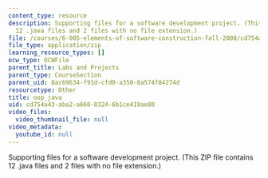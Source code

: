 ```yaml
---
content_type: resource
description: Supporting files for a software development project. (This ZIP file contains
  12 .java files and 2 files with no file extension.)
file: /courses/6-005-elements-of-software-construction-fall-2008/cd754a43aba2a66083246b1ce419ae80_oop_java.zip
file_type: application/zip
learning_resource_types: []
ocw_type: OCWFile
parent_title: Labs and Projects
parent_type: CourseSection
parent_uid: 8ac69634-f91d-cfd0-a350-0a574f84274d
resourcetype: Other
title: oop_java
uid: cd754a43-aba2-a660-8324-6b1ce419ae80
video_files:
  video_thumbnail_file: null
video_metadata:
  youtube_id: null
---
```

Supporting files for a software development project. (This ZIP file contains 12 .java files and 2 files with no file extension.)

